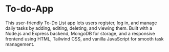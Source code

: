 # To-do-App
This user-friendly To-Do List app lets users register, log in, and manage daily tasks by adding, editing, deleting, and viewing them. Built with a Node.js and Express backend, MongoDB for storage, and a responsive frontend using HTML, Tailwind CSS, and vanilla JavaScript for smooth task management.
